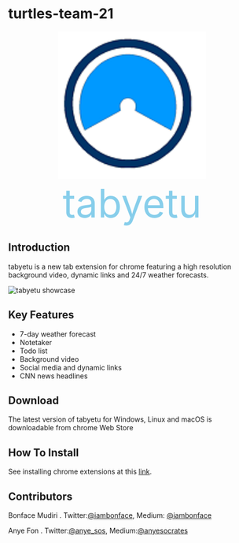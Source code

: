 # turtles-team-21

<figure>
  <img src = "128x128.png" alt = "tabyetu logo" width = "300" height = "300">
  <figcaption>tabyetu</figcaption>
</figure>


<style>
  img {
    display: block;
    margin-left: auto;
    margin-right: auto;
  }
  figcaption {
    text-align: center;
    font-size: 80px;
    color: skyblue;
  }
</style>
## Introduction
tabyetu is a new tab extension for chrome featuring a high resolution background video, dynamic links and 24/7 weather forecasts.

<img src = "project-img.gif" alt = "tabyetu showcase" width = "1200">

## Key Features

+ 7-day weather forecast
+ Notetaker
+ Todo list
+ Background video
+ Social media and dynamic links
+ CNN news headlines

## Download
The latest version of tabyetu for Windows, Linux and macOS is downloadable from chrome Web Store

## How To Install
See installing chrome extensions at this [link](https://support.google.com/chrome_webstore/answer/2664769?hl=en).

## Contributors

Bonface Mudiri . Twitter:[@iambonface](https://twitter.com/iambonface), Medium: [@iambonface](https://medium.com/@iambonface)

Anye Fon .  Twitter:[@anye_sos](https://twitter.com/anye_sos), Medium:[@anyesocrates](https://medium.com/@anyesocrates)
